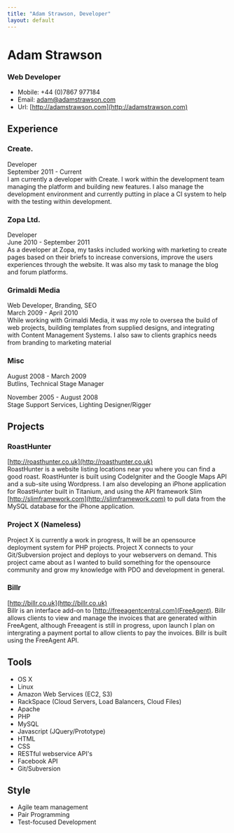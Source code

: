 ```yaml
---
title: "Adam Strawson, Developer"
layout: default
---
```


# Adam Strawson
### Web Developer

* Mobile: +44 (0)7867 977184
* Email: adam@adamstrawson.com
* Url: [http://adamstrawson.com](http://adamstrawson.com)

## Experience

### Create.
Developer  
September 2011 - Current  
I am currently a developer with Create. I work within the development team managing the platform and building new features. I also manage the development environment and currently putting in place a CI system to help with the testing within development.

### Zopa Ltd.
Developer  
June 2010 - September 2011  
As a developer at Zopa, my tasks included working with marketing to create pages based on their briefs to increase conversions, improve the users experiences 
through the website. It was also my task to manage the blog and forum platforms.

### Grimaldi Media
Web Developer, Branding, SEO  
March 2009 - April 2010  
While working with Grimaldi Media, it was my role to oversea the build of web projects, building templates from supplied designs, and integrating with Content Management 
Systems. I also saw to clients graphics needs from branding to marketing material

### Misc
August 2008 - March 2009  
Butlins, Technical Stage Manager

November 2005 - August 2008  
Stage Support Services, Lighting Designer/Rigger

## Projects

### RoastHunter
[http://roasthunter.co.uk](http://roasthunter.co.uk)  
RoastHunter is a website listing locations near you where you can find a good roast. RoastHunter is built using CodeIgniter and the Google Maps API and a sub-site using Wordpress. I am also developing an iPhone application for RoastHunter built in Titanium, and using the API framework Slim [http://slimframework.com](http://slimframework.com) to pull data from the MySQL database for the iPhone application.

### Project X (Nameless)
Project X is currently a work in progress, It will be an opensource deployment system for PHP projects. Project X connects to your Git/Subversion project and deploys to your webservers on demand. This project came about as I wanted to build something for the opensource community and grow my knowledge with PDO and development in general.

### Billr
[http://billr.co.uk](http://billr.co.uk)  
Billr is an interface add-on to [http://freeagentcentral.com](FreeAgent). Billr allows clients to view and manage the invoices that are generated within FreeAgent, although Freeagent is still in progress, upon launch I plan on intergrating a payment portal to allow clients to pay the invoices. Billr is built using the FreeAgent API.

## Tools
* OS X
* Linux
* Amazon Web Services (EC2, S3)
* RackSpace (Cloud Servers, Load Balancers, Cloud Files)
* Apache
* PHP
* MySQL
* Javascript (JQuery/Prototype)
* HTML
* CSS
* RESTful webservice API's
* Facebook API
* Git/Subversion

## Style
* Agile team management
* Pair Programming
* Test-focused Development